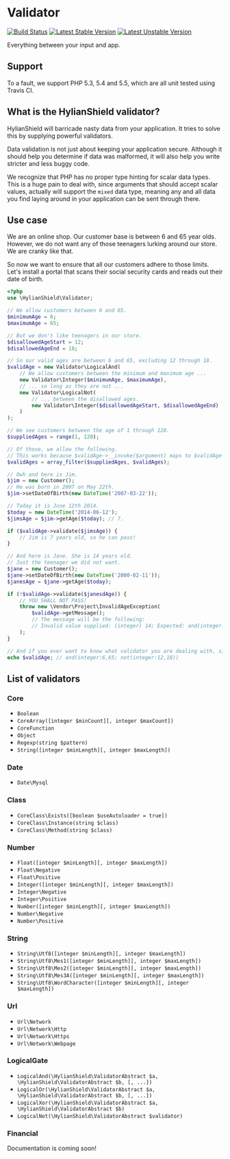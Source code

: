 # Validator

[![Build Status](https://travis-ci.org/HylianShield/validator.png?branch=master)](https://travis-ci.org/HylianShield/validator)
[![Latest Stable Version](https://poser.pugx.org/hylianshield/validator/v/stable.png)](https://packagist.org/packages/hylianshield/validator)
[![Latest Unstable Version](https://poser.pugx.org/hylianshield/validator/v/unstable.png)](https://packagist.org/packages/hylianshield/validator)

Everything between your input and app.

## Support

To a fault, we support PHP 5.3, 5.4 and 5.5, which are all unit tested using Travis CI.

## What is the HylianShield validator?

HylianShield will barricade nasty data from your application. It tries to solve this by supplying powerful validators.

Data validation is not just about keeping your application secure. Although it should help you determine if data was malformed, it will also help you write stricter and less buggy code.

We recognize that PHP has no proper type hinting for scalar data types. This is a huge pain to deal with, since arguments that should accept scalar values, actually will support the `mixed` data type, meaning any and all data you find laying around in your application can be sent through there.

## Use case

We are an online shop. Our customer base is between 6 and 65 year olds.
However, we do not want any of those teenagers lurking around our store. We are cranky like that.

So now we want to ensure that all our customers adhere to those limits. Let's install a portal that scans their social security cards and reads out their date of birth.

```php
<?php
use \HylianShield\Validator;

// We allow customers between 6 and 65.
$minimumAge = 6;
$maximumAge = 65;

// But we don't like teenagers in our store.
$disallowedAgeStart = 12;
$disallowedAgeEnd = 18;

// So our valid ages are between 6 and 65, excluding 12 through 18.
$validAge = new Validator\LogicalAnd(
    // We allow customers between the minimum and maximum age ...
    new Validator\Integer($minimumAge, $maximumAge),
    // ... so long as they are not ...
    new Validator\LogicalNot(
        // ... between the disallowed ages.
        new Validator\Integer($disallowedAgeStart, $disallowedAgeEnd)
    )
);

// We see customers between the age of 1 through 120.
$suppliedAges = range(1, 120);

// Of those, we allow the following.
// This works because $validAge->__invoke($argument) maps to $validAge->validate($argument).
$validAges = array_filter($suppliedAges, $validAges);

// Owh and here is Jim.
$jim = new Customer();
// He was born in 2007 on May 22th.
$jim->setDateOfBirth(new DateTime('2007-03-22'));

// Today it is June 12th 2014.
$today = new DateTime('2014-06-12');
$jimsAge = $jim->getAge($today); // 7.

if ($validAge->validate($jimsAge)) {
    // Jim is 7 years old, so he can pass!
}

// And here is Jane. She is 14 years old.
// Just the teenager we did not want.
$jane = new Customer();
$jane->setDateOfBirth(new DateTime('2000-02-11'));
$janesAge = $jane->getAge($today);

if (!$validAge->validate($janesdAge)) {
    // YOU SHALL NOT PASS!
    throw new \Vendor\Project\InvalidAgeException(
        $validAge->getMessage();
        // The message will be the following:
        // Invalid value supplied: (integer) 14; Expected: and(integer:6,65; not(integer:12,18))
    );
}

// And if you ever want to know what validator you are dealing with, simply cast it to a string:
echo $validAge; // and(integer:6,65; not(integer:12,18))
```

## List of validators

### Core
- `Boolean`
- `CoreArray([integer $minCount][, integer $maxCount])`
- `CoreFunction`
- `Object`
- `Regexp(string $pattern)`
- `String([integer $minLength][, integer $maxLength])`

### Date
- `Date\Mysql`

### Class
- `CoreClass\Exists([boolean $useAutoloader = true])`
- `CoreClass\Instance(string $class)`
- `CoreClass\Method(string $class)`

### Number
- `Float([integer $minLength][, integer $maxLength])`
- `Float\Negative`
- `Float\Positive`
- `Integer([integer $minLength][, integer $maxLength])`
- `Integer\Negative`
- `Integer\Positive`
- `Number([integer $minLength][, integer $maxLength])`
- `Number\Negative`
- `Number\Positive`

### String
- `String\Utf8([integer $minLength][, integer $maxLength])`
- `String\Utf8\Mes1([integer $minLength][, integer $maxLength])`
- `String\Utf8\Mes2([integer $minLength][, integer $maxLength])`
- `String\Utf8\Mes3A([integer $minLength][, integer $maxLength])`
- `String\Utf8\WordCharacter([integer $minLength][, integer $maxLength])`

### Url
- `Url\Network`
- `Url\Network\Http`
- `Url\Network\Https`
- `Url\Network\Webpage`

### LogicalGate

- `LogicalAnd(\HylianShield\ValidatorAbstract $a, \HylianShield\ValidatorAbstract $b, [, ...])`
- `LogicalOr(\HylianShield\ValidatorAbstract $a, \HylianShield\ValidatorAbstract $b, [, ...])`
- `LogicalXor(\HylianShield\ValidatorAbstract $a, \HylianShield\ValidatorAbstract $b)`
- `LogicalNot(\HylianShield\ValidatorAbstract $validator)`

### Financial

Documentation is coming soon!
